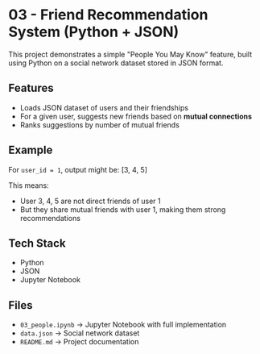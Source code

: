 # 03 - Friend Recommendation System (Python + JSON)

This project demonstrates a simple "People You May Know" feature, built using Python on a social network dataset stored in JSON format.  

## Features
- Loads JSON dataset of users and their friendships  
- For a given user, suggests new friends based on **mutual connections**  
- Ranks suggestions by number of mutual friends  

## Example
For `user_id = 1`, output might be:
[3, 4, 5]

This means:
- User 3, 4, 5 are not direct friends of user 1
- But they share mutual friends with user 1, making them strong recommendations  

## Tech Stack
- Python  
- JSON  
- Jupyter Notebook  

## Files
- `03_people.ipynb` → Jupyter Notebook with full implementation  
- `data.json` → Social network dataset  
- `README.md` → Project documentation
